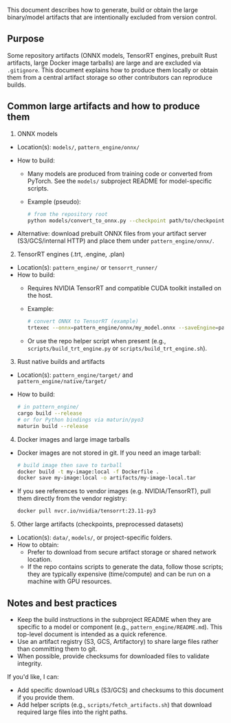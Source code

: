 This document describes how to generate, build or obtain the large binary/model artifacts that are intentionally excluded from version control.

Purpose
-------
Some repository artifacts (ONNX models, TensorRT engines, prebuilt Rust artifacts, large Docker image tarballs) are large and are excluded via `.gitignore`. This document explains how to produce them locally or obtain them from a central artifact storage so other contributors can reproduce builds.

Common large artifacts and how to produce them
--------------------------------------------
1) ONNX models
- Location(s): `models/`, `pattern_engine/onnx/`
- How to build:
  - Many models are produced from training code or converted from PyTorch. See the `models/` subproject README for model-specific scripts.
  - Example (pseudo):

    ```bash
    # from the repository root
    python models/convert_to_onnx.py --checkpoint path/to/checkpoint.pt --output pattern_engine/onnx/my_model.onnx
    ```

- Alternative: download prebuilt ONNX files from your artifact server (S3/GCS/internal HTTP) and place them under `pattern_engine/onnx/`.

2) TensorRT engines (.trt, .engine, .plan)
- Location(s): `pattern_engine/` or `tensorrt_runner/`
- How to build:
  - Requires NVIDIA TensorRT and compatible CUDA toolkit installed on the host.
  - Example:

    ```bash
    # convert ONNX to TensorRT (example)
    trtexec --onnx=pattern_engine/onnx/my_model.onnx --saveEngine=pattern_engine/my_model.engine --fp16
    ```

  - Or use the repo helper script when present (e.g., `scripts/build_trt_engine.py` or `scripts/build_trt_engine.sh`).

3) Rust native builds and artifacts
- Location(s): `pattern_engine/target/` and `pattern_engine/native/target/`
- How to build:

    ```bash
    # in pattern_engine/
    cargo build --release
    # or for Python bindings via maturin/pyo3
    maturin build --release
    ```

4) Docker images and large image tarballs
- Docker images are not stored in git. If you need an image tarball:

    ```bash
    # build image then save to tarball
    docker build -t my-image:local -f Dockerfile .
    docker save my-image:local -o artifacts/my-image-local.tar
    ```

- If you see references to vendor images (e.g. NVIDIA/TensorRT), pull them directly from the vendor registry:

    ```bash
    docker pull nvcr.io/nvidia/tensorrt:23.11-py3
    ```

5) Other large artifacts (checkpoints, preprocessed datasets)
- Location(s): `data/`, `models/`, or project-specific folders.
- How to obtain:
  - Prefer to download from secure artifact storage or shared network location.
  - If the repo contains scripts to generate the data, follow those scripts; they are typically expensive (time/compute) and can be run on a machine with GPU resources.

Notes and best practices
------------------------
- Keep the build instructions in the subproject README when they are specific to a model or component (e.g., `pattern_engine/README.md`). This top-level document is intended as a quick reference.
- Use an artifact registry (S3, GCS, Artifactory) to share large files rather than committing them to git.
- When possible, provide checksums for downloaded files to validate integrity.

If you'd like, I can:
- Add specific download URLs (S3/GCS) and checksums to this document if you provide them.
- Add helper scripts (e.g., `scripts/fetch_artifacts.sh`) that download required large files into the right paths.
